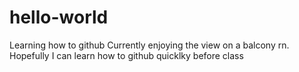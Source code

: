 # hello-world
Learning how to github
Currently enjoying the view on a balcony rn. Hopefully I can learn how to github quicklky before class
